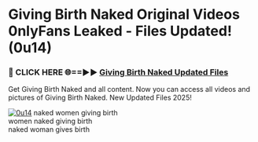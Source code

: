 # Giving Birth Naked Original Videos 0nlyFans Leaked - Files Updated! (0u14)

<h3>🔴 CLICK HERE 🌐==►► <a href="https://tinyurl.com/yckcrads" rel="nofollow">Giving Birth Naked Updated Files</a></h3>

Get Giving Birth Naked and all content. Now you can access all videos and pictures of Giving Birth Naked. New Updated Files 2025!

[![0u14](https://i.imgur.com/hpKpOFt.gif)](https://tinyurl.com/yckcrads)
naked women giving birth<br>
women naked giving birth<br>
naked woman gives birth